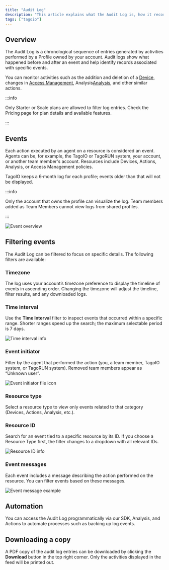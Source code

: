 ```yaml
---
title: "Audit Log"
description: "This article explains what the Audit Log is, how it records chronological activity from user Profiles, and what types of events you can monitor. It also notes plan restrictions for filtering log entries."
tags: ["tagoio"]
---
```

## Overview

The Audit Log is a chronological sequence of entries generated by activities performed by a Profile owned by your account. Audit logs show what happened before and after an event and help identify records associated with specific events.

You can monitor activities such as the addition and deletion of a [Device](/docs/tagoio/devices/), changes in  [Access Management](/docs/tagoio/tagorun/access-management/), Analysis[Analysis](/docs/tagoio/analysis/), and other similar actions.

:::info

Only Starter or Scale plans are allowed to filter log entries. Check the Pricing page for plan details and available features.

:::

## Events

Each action executed by an agent on a resource is considered an event. Agents can be, for example, the TagoIO or TagoRUN system, your account, or another team member's account. Resources include Devices, Actions, Analysis, or Access Management policies.

TagoIO keeps a 6‑month log for each profile; events older than that will not be displayed.

:::info

Only the account that owns the profile can visualize the log. Team members added as Team Members cannot view logs from shared profiles.

:::


![Event overview](/docs_imagem/tagoio/external-d3b441c9.png)

## Filtering events

The Audit Log can be filtered to focus on specific details. The following filters are available:

### Timezone
The log uses your account’s timezone preference to display the timeline of events in ascending order. Changing the timezone will adjust the timeline, filter results, and any downloaded logs.

### Time interval
Use the **Time Interval** filter to inspect events that occurred within a specific range. Shorter ranges speed up the search; the maximum selectable period is 7 days.

![Time interval info](/docs_imagem/tagoio/info-8.png)

### Event initiator
Filter by the agent that performed the action (you, a team member, TagoIO system, or TagoRUN system). Removed team members appear as “Unknown user”.

![Event initiator file icon](/docs_imagem/tagoio/file.png)

### Resource type
Select a resource type to view only events related to that category (Devices, Actions, Analysis, etc.).

### Resource ID
Search for an event tied to a specific resource by its ID. If you choose a Resource Type first, the filter changes to a dropdown with all relevant IDs.

![Resource ID info](/docs_imagem/tagoio/info-8.png)

### Event messages
Each event includes a message describing the action performed on the resource. You can filter events based on these messages.

![Event message example](/docs_imagem/tagoio/external-f91f78f4.png)

## Automation

You can access the Audit Log programmatically via our SDK, Analysis, and Actions to automate processes such as backing up log events.

## Downloading a copy

A PDF copy of the audit log entries can be downloaded by clicking the **Download** button in the top right corner. Only the activities displayed in the feed will be printed out.
